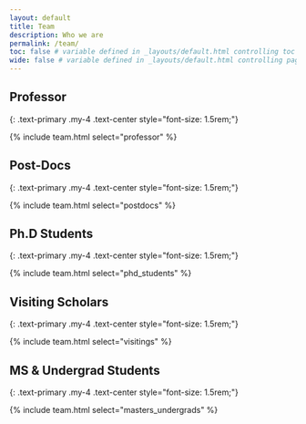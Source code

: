```yaml
---
layout: default
title: Team
description: Who we are
permalink: /team/
toc: false # variable defined in _layouts/default.html controlling toc appearance
wide: false # variable defined in _layouts/default.html controlling page width
---
```


## Professor 
{: .text-primary .my-4 .text-center style="font-size: 1.5rem;"}

{% include team.html select="professor" %}

## Post-Docs
{: .text-primary .my-4 .text-center style="font-size: 1.5rem;"}

{% include team.html select="postdocs" %}

## Ph.D Students
{: .text-primary .my-4 .text-center style="font-size: 1.5rem;"}

{% include team.html select="phd_students" %}

## Visiting Scholars
{: .text-primary .my-4 .text-center style="font-size: 1.5rem;"}

{% include team.html select="visitings" %}

## MS & Undergrad Students
{: .text-primary .my-4 .text-center style="font-size: 1.5rem;"}

{% include team.html select="masters_undergrads" %}

